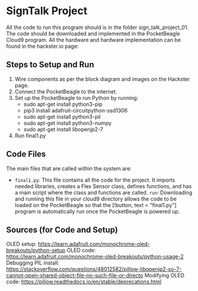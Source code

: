 # SignTalk Project
All the code to run this program should is in the folder sign_talk_project_01. The code should be downloaded and implemented in the PocketBeagle Cloud9 program. All the hardware and hardware implementation can be found in the hackster.io page: 

## Steps to Setup and Run
1. Wire components as per the block diagram and images on the Hackster page. 
2. Connect the PocketBeagle to the internet.
3. Set up the PocketBeagle to run Python by running:
      - sudo apt-get install python3-pip
      - pip3 install adafruit-circuitpython-ssd1306
      - sudo apt-get install python3-pil
      - sudo apt-get install python3-numpy
      - sudo apt-get install libopenjp2-7
4. Run final1.py

## Code Files
The main files that are called within the system are:
- `final1.py`: This file contains all the code for the project. It imports needed libraries, creates a Flex Sensor class, defines functions, and has a main script where the class and functions are called. 
`run`: Downloading and running this file in your cloud9 directory allows the code to be loaded on the PocketBeagle so that the [!button, text = "final1.py"] program is automatically run once the PocketBeagle is powered up. 

## Sources (for Code and Setup)
OLED setup: https://learn.adafruit.com/monochrome-oled-breakouts/python-setup
OLED code: https://learn.adafruit.com/monochrome-oled-breakouts/python-usage-2
Debugging PIL install: https://stackoverflow.com/questions/48012582/pillow-libopenjp2-so-7-cannot-open-shared-object-file-no-such-file-or-directo
Modifying OLED code: https://pillow.readthedocs.io/en/stable/deprecations.html
